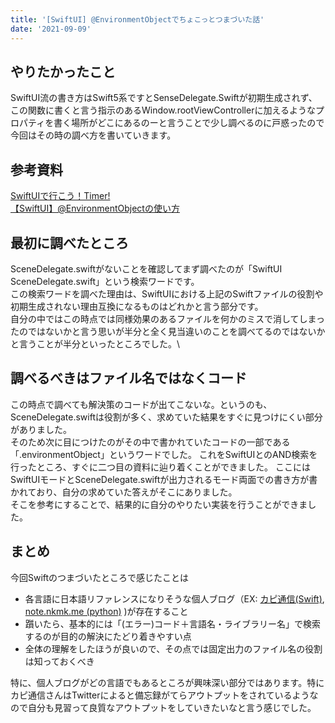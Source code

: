 ```yaml
---
title: '[SwiftUI] @EnvironmentObjectでちょこっとつまづいた話'
date: '2021-09-09'
---
```


## やりたかったこと

SwiftUI流の書き方はSwift5系ですとSenseDelegate.Swiftが初期生成されず、
この関数に書くと言う指示のあるWindow.rootViewControllerに加えるようなプロパティを書く場所がどこにあるのーと言うことで少し調べるのに戸惑ったので
今回はその時の調べ方を書いていきます。

## 参考資料
[SwiftUIで行こう！Timer!]('https://note.com/dngri/n/n7a0ddcec5859')   
[【SwiftUI】@EnvironmentObjectの使い方]('https://capibara1969.com/3119/')

## 最初に調べたところ

SceneDelegate.swiftがないことを確認してまず調べたのが「SwiftUI SceneDelegate.swift」という検索ワードです。\
この検索ワードを調べた理由は、SwiftUIにおける上記のSwiftファイルの役割や初期生成されない理由互換になるものはどれかと言う部分です。\
自分の中ではこの時点では同様効果のあるファイルを何かのミスで消してしまったのではないかと言う思いが半分と全く見当違いのことを調べてるのではないかと言うことが半分といったところでした。\

## 調べるべきはファイル名ではなくコード

この時点で調べても解決策のコードが出てこないな。というのも、SceneDelegate.swiftは役割が多く、求めていた結果をすぐに見つけにくい部分がありました。\
そのため次に目につけたのがその中で書かれていたコードの一部である「.environmentObject」というワードでした。
これをSwiftUIとのAND検索を行ったところ、すぐに二つ目の資料に辿り着くことができました。
ここにはSwiftUIモードとSceneDelegate.swiftが出力されるモード両面での書き方が書かれており、自分の求めていた答えがそこにありました。\
そこを参考にすることで、結果的に自分のやりたい実装を行うことができました。

## まとめ

今回Swiftのつまづいたところで感じたことは

- 各言語に日本語リファレンスになりそうな個人ブログ（EX: [カピ通信(Swift)]('https://capibara1969.com/'), [note.nkmk.me (python)]('https://note.nkmk.me/') )が存在すること
- 躓いたら、基本的には「(エラー)コード＋言語名・ライブラリー名」で検索するのが目的の解決にたどり着きやすい点
- 全体の理解をしたほうが良いので、その点では固定出力のファイル名の役割は知っておくべき

特に、個人ブログがどの言語でもあるところが興味深い部分ではあります。特にカピ通信さんはTwitterによると備忘録がてらアウトプットをされているようなので自分も見習って良質なアウトプットをしていきたいなと言う感じでした。

